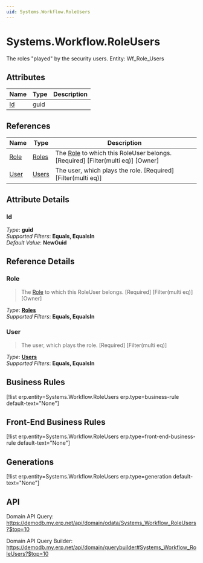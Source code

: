 ```yaml
---
uid: Systems.Workflow.RoleUsers
---
```

# Systems.Workflow.RoleUsers

The roles "played" by the security users. Entity: Wf_Role_Users

## Attributes

| Name | Type | Description |
| ---- | ---- | --- |
| [Id](Systems.Workflow.RoleUsers.md#id) | guid |  

## References

| Name | Type | Description |
| ---- | ---- | --- |
| [Role](Systems.Workflow.RoleUsers.md#role) | [Roles](Systems.Workflow.Roles.md) | The [Role](Systems.Workflow.RoleUsers.md#role) to which this RoleUser belongs. [Required] [Filter(multi eq)] [Owner] |
| [User](Systems.Workflow.RoleUsers.md#user) | [Users](Systems.Security.Users.md) | The user, which plays the role. [Required] [Filter(multi eq)] |


## Attribute Details

### Id

_Type_: **guid**  
_Supported Filters_: **Equals, EqualsIn**  
_Default Value_: **NewGuid**  


## Reference Details

### Role

> The [Role](Systems.Workflow.RoleUsers.md#role) to which this RoleUser belongs. [Required] [Filter(multi eq)] [Owner]

_Type_: **[Roles](Systems.Workflow.Roles.md)**  
_Supported Filters_: **Equals, EqualsIn**  

### User

> The user, which plays the role. [Required] [Filter(multi eq)]

_Type_: **[Users](Systems.Security.Users.md)**  
_Supported Filters_: **Equals, EqualsIn**  



## Business Rules

[!list erp.entity=Systems.Workflow.RoleUsers erp.type=business-rule default-text="None"]

## Front-End Business Rules

[!list erp.entity=Systems.Workflow.RoleUsers erp.type=front-end-business-rule default-text="None"]

## Generations

[!list erp.entity=Systems.Workflow.RoleUsers erp.type=generation default-text="None"]

## API

Domain API Query:
<https://demodb.my.erp.net/api/domain/odata/Systems_Workflow_RoleUsers?$top=10>

Domain API Query Builder:
<https://demodb.my.erp.net/api/domain/querybuilder#Systems_Workflow_RoleUsers?$top=10>

